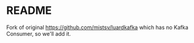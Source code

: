 # README #

Fork of original https://github.com/mistsv/luardkafka which has no Kafka Consumer, so we'll add it.
